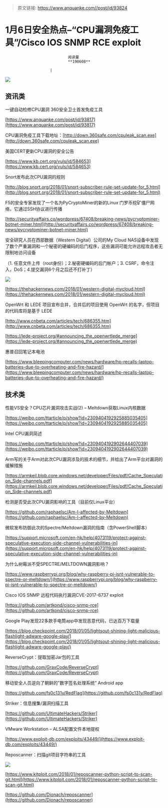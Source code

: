 > 原文链接: https://www.anquanke.com//post/id/93824 


# 1月6日安全热点–“CPU漏洞免疫工具”/Cisco IOS SNMP RCE exploit


                                阅读量   
                                **190608**
                            
                        |
                        
                                                                                    



[![](https://p2.ssl.qhimg.com/t01500f0590be491fc0.png)](https://p2.ssl.qhimg.com/t01500f0590be491fc0.png)

## 资讯类

一键自动检修CPU漏洞 360安全卫士首发免疫工具

[https://www.anquanke.com/post/id/93817](https://www.anquanke.com/post/id/93817)

CPU漏洞免疫工具下载地址：[http://down.360safe.com/cpuleak_scan.exe](http://down.360safe.com/cpuleak_scan.exe)



美国CERT更新CPU漏洞的安全公告

[https://www.kb.cert.org/vuls/id/584653](https://www.kb.cert.org/vuls/id/584653)



Snort发布此次CPU漏洞的规则

[http://blog.snort.org/2018/01/snort-subscriber-rule-set-update-for_5.html](http://blog.snort.org/2018/01/snort-subscriber-rule-set-update-for_5.html)



F5的安全专家发现了一个名为PyCryptoMiner的新的Linux 门罗币挖矿僵尸网络，它通过SSH协议进行传播

[http://securityaffairs.co/wordpress/67408/breaking-news/pycryptominer-botnet-miner.html](http://securityaffairs.co/wordpress/67408/breaking-news/pycryptominer-botnet-miner.html)



安全研究人员在西部数据（Western Digital）公司的My Cloud NAS设备中发现了数个严重漏洞和一个秘密的硬编码的后门程序，这些漏洞可能允许远程攻击者无限制地访问设备

（1. 任意文件上传（root身份）；2.秘密硬编码的后门帐户；3. CSRF，命令注入，DoS；4.提交漏洞6个月之后还不打补丁）

[![](https://p5.ssl.qhimg.com/t01ffa8016e3acb4558.jpg)](https://p5.ssl.qhimg.com/t01ffa8016e3acb4558.jpg)



[https://thehackernews.com/2018/01/western-digital-mycloud.html](https://thehackernews.com/2018/01/western-digital-mycloud.html)



OpenWrt 和 LEDE 项目宣布合并，合并后的项目使用 OpenWrt 的名字，但项目的代码库将是基于 LEDE

[http://www.cnbeta.com/articles/tech/686355.htm](http://www.cnbeta.com/articles/tech/686355.htm)

[https://lede-project.org/#announcing_the_openwrtlede_merge](https://lede-project.org/#announcing_the_openwrtlede_merge)



惠普召回笔记本电池

[https://www.bleepingcomputer.com/news/hardware/hp-recalls-laptop-batteries-due-to-overheating-and-fire-hazard/](https://www.bleepingcomputer.com/news/hardware/hp-recalls-laptop-batteries-due-to-overheating-and-fire-hazard/)



## 技术类

性能VS安全？CPU芯片漏洞攻击实战(2) – Meltdown获取Linux内核数据

[https://weibo.com/ttarticle/p/show?id=2309404192925885035405](https://weibo.com/ttarticle/p/show?id=2309404192925885035405)



Intel CPU漏洞简述

[https://weibo.com/ttarticle/p/show?id=2309404192902644407039](https://weibo.com/ttarticle/p/show?id=2309404192902644407039)



Arm写的关于Arm对此次CPU漏洞涉及的技术的细节，并给出了Arm平台对漏洞的缓解措施

[https://armkeil.blob.core.windows.net/developer/Files/pdf/Cache_Speculation_Side-channels.pdf](https://armkeil.blob.core.windows.net/developer/Files/pdf/Cache_Speculation_Side-channels.pdf)



检测是否受此次CPU漏洞影响的工具（目前仅Linux平台）

[https://github.com/raphaelsc/Am-I-affected-by-Meltdown](https://github.com/raphaelsc/Am-I-affected-by-Meltdown)



微软发布防御此次的Spectre/Meltdown漏洞的指南（含PowerShell脚本）

[https://support.microsoft.com/en-hk/help/4073119/protect-against-speculative-execution-side-channel-vulnerabilities-in](https://support.microsoft.com/en-hk/help/4073119/protect-against-speculative-execution-side-channel-vulnerabilities-in)



为什么树莓派不受SPECTRE/MELTDOWN漏洞影响？

[https://www.raspberrypi.org/blog/why-raspberry-pi-isnt-vulnerable-to-spectre-or-meltdown/](https://www.raspberrypi.org/blog/why-raspberry-pi-isnt-vulnerable-to-spectre-or-meltdown/)



Cisco IOS SNMP 远程代码执行漏洞CVE-2017-6737 exploit

[https://github.com/artkond/cisco-snmp-rce](https://github.com/artkond/cisco-snmp-rce)



Google Play发现22多款手电筒app中发现恶意代码，已达百万下载量

[https://blog.checkpoint.com/2018/01/05/lightsout-shining-light-malicious-flashlight-adware-google-play/](https://blog.checkpoint.com/2018/01/05/lightsout-shining-light-malicious-flashlight-adware-google-play/)



ReverseCrypt：提取加密Jar包的工具

[https://github.com/GraxCode/ReverseCrypt](https://github.com/GraxCode/ReverseCrypt)



移动安全人员逆向了朝鲜的”数字签名处理系统” Android app

[https://github.com/fs0c131y/RedFlag](https://github.com/fs0c131y/RedFlag)



Striker：信息搜集/漏洞扫描工具

[https://github.com/UltimateHackers/Striker](https://github.com/UltimateHackers/Striker)



VMware Workstation – ALSA配置文件本地提权

[https://www.exploit-db.com/exploits/43449/](https://www.exploit-db.com/exploits/43449/)



Reposcanner：扫描git项目字符串的工具

[![](https://p4.ssl.qhimg.com/t010070a047e3730614.png)](https://p4.ssl.qhimg.com/t010070a047e3730614.png)

[https://www.kitploit.com/2018/01/reposcanner-python-script-to-scan-git.html](https://www.kitploit.com/2018/01/reposcanner-python-script-to-scan-git.html)

[https://github.com/Dionach/reposcanner](https://github.com/Dionach/reposcanner)
